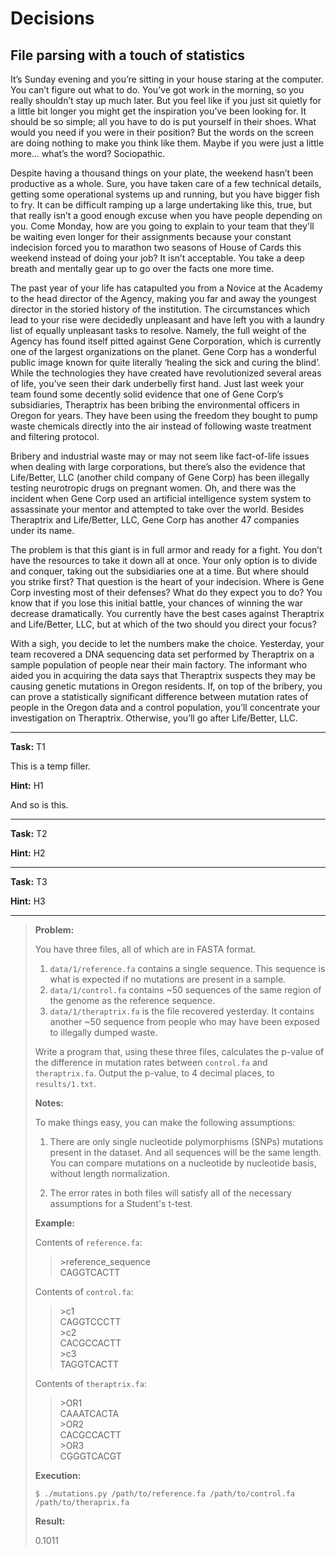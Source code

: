 Decisions
=====

File parsing with a touch of statistics
--------


It’s Sunday evening and you’re sitting in your house staring at the computer. You can’t figure out what to do. You’ve got work in the morning, so you really shouldn’t stay up much later. But you feel like if you just sit quietly for a little bit longer you might get the inspiration you’ve been looking for. It should be so simple; all you have to do is put yourself in their shoes. What would you need if you were in their position? But the words on the screen are doing nothing to make you think like them. Maybe if you were just a little more… what’s the word? Sociopathic. 

Despite having a thousand things on your plate, the weekend hasn’t been productive as a whole. Sure, you have taken care of a few technical details, getting some operational systems up and running, but you have bigger fish to fry. It can be difficult ramping up a large undertaking like this, true, but that really isn’t a good enough excuse when you have people depending on you. Come Monday, how are you going to explain to your team that they'll be waiting even longer for their assignments because your constant indecision forced you to marathon two seasons of House of Cards this weekend instead of doing your job? It isn’t acceptable. You take a deep breath and mentally gear up to go over the facts one more time. 

The past year of your life has catapulted you from a Novice at the Academy to the head director of the Agency, making you far and away the youngest director in the storied history of the institution. The circumstances which lead to your rise were decidedly unpleasant and have left you with a laundry list of equally unpleasant tasks to resolve. Namely, the full weight of the Agency has found itself pitted against Gene Corporation, which is currently one of the largest organizations on the planet. Gene Corp has a wonderful public image known for quite literally ‘healing the sick and curing the blind’. While the technologies they have created have revolutionized several areas of life, you’ve seen their dark underbelly first hand. Just last week your team found some decently solid evidence that one of Gene Corp’s subsidiaries, Theraptrix has been bribing the environmental officers in Oregon for years. They have been using the freedom they bought to pump waste chemicals directly into the air instead of following waste treatment and filtering protocol. 

Bribery and industrial waste may or may not seem like fact-of-life issues when dealing with large corporations, but there’s also the evidence that Life/Better, LLC (another child company of Gene Corp) has been illegally testing neurotropic drugs on pregnant women. Oh, and there was the incident when Gene Corp used an artificial intelligence system system to assassinate your mentor and attempted to take over the world. Besides Theraptrix and Life/Better, LLC, Gene Corp has another 47 companies under its name. 

The problem is that this giant is in full armor and ready for a fight. You don’t have the resources to take it down all at once. Your only option is to divide and conquer, taking out the subsidiaries one at a time. But where should you strike first? That question is the heart of your indecision. Where is Gene Corp investing most of their defenses? What do they expect you to do? You know that if you lose this initial battle, your chances of winning the war decrease dramatically. You currently have the best cases against Theraptrix and Life/Better, LLC, but at which of the two should you direct your focus?

With a sigh, you decide to let the numbers make the choice. Yesterday, your team recovered a DNA sequencing data set performed by Theraptrix on a sample population of people near their main factory. The informant who aided you in acquiring the data says that Theraptrix suspects they may be causing genetic mutations in Oregon residents. If, on top of the bribery, you can prove a statistically significant difference between mutation rates of people in the Oregon data and a control population, you’ll concentrate your investigation on Theraptrix. Otherwise, you’ll go after Life/Better, LLC. 

---

**Task:** T1

This is a temp filler.

**Hint:** H1

And so is this. 

---

**Task:** T2

**Hint:** H2

---

**Task:** T3

**Hint:** H3

---

> **Problem:**
> 
> You have three files, all of which are in FASTA format. 
> 1. `data/1/reference.fa` contains a single sequence. This sequence is what is expected if no mutations are present in a sample.
> 2. `data/1/control.fa` contains ~50 sequences of the same region of the genome as the reference sequence.
> 3. `data/1/theraptrix.fa` is the file recovered yesterday. It contains another ~50 sequence from people who may have been exposed to illegally dumped waste. 
> 
> Write a program that, using these three files, calculates the p-value of the difference in mutation rates between `control.fa` and `theraptrix.fa`. Output the p-value, to 4 decimal places, to `results/1.txt`.
> 
> 
> **Notes:**
> 
> To make things easy, you can make the following assumptions:
> 
> 1. There are only single nucleotide polymorphisms (SNPs) mutations present in the dataset. And all sequences will be the same length. You can compare mutations on a nucleotide by nucleotide basis, without length normalization.
> 
> 2. The error rates in both files will satisfy all of the necessary assumptions for a Student's t-test. 
> 
> **Example:**
> 
> Contents of `reference.fa`:
> 
>>\>reference_sequence  
>>CAGGTCACTT
> 
> Contents of `control.fa`:
> 
>>\>c1  
>>CAGGTCCCTT  
>>\>c2  
>>CACGCCACTT  
>>\>c3  
>>TAGGTCACTT  
> 
>Contents of `theraptrix.fa`:
> 
>>\>OR1  
>>CAAATCACTA  
>>\>OR2  
>>CACGCCACTT  
>>\>OR3  
>>CGGGTCACGT  
>
>**Execution:**
>
>`$ ./mutations.py /path/to/reference.fa /path/to/control.fa /path/to/theraprix.fa`
>
>**Result:**
>
>0.1011
